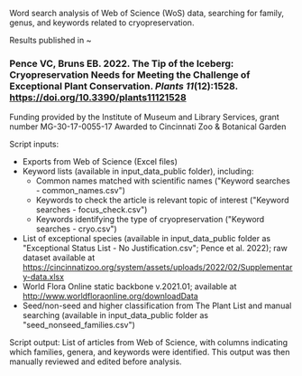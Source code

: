 Word search analysis of Web of Science (WoS) data, searching for family, genus, and keywords related to cryopreservation.

Results published in ~
### Pence VC, Bruns EB. 2022. The Tip of the Iceberg: Cryopreservation Needs for Meeting the Challenge of Exceptional Plant Conservation. *Plants 11*(12):1528. https://doi.org/10.3390/plants11121528

Funding provided by the Institute of Museum and Library Services, grant number MG-30-17-0055-17 Awarded to Cincinnati Zoo & Botanical Garden

Script inputs:
- Exports from Web of Science (Excel files)
- Keyword lists (available in input_data_public folder), including:
  - Common names matched with scientific names ("Keyword searches - common_names.csv")
  - Keywords to check the article is relevant topic of interest ("Keyword searches - focus_check.csv")
  - Keywords identifying the type of cryopreservation ("Keyword searches - cryo.csv")
- List of exceptional species (available in input_data_public folder as "Exceptional Status List - No Justification.csv"; Pence et al. 2022); raw dataset available at https://cincinnatizoo.org/system/assets/uploads/2022/02/Supplementary-data.xlsx
- World Flora Online static backbone v.2021.01; available at http://www.worldfloraonline.org/downloadData
- Seed/non-seed and higher classification from The Plant List and manual searching (available in input_data_public folder as "seed_nonseed_families.csv")

Script output:
List of articles from Web of Science, with columns indicating which families, genera, and keywords were identified. This output was then manually reviewed and edited before analysis.
